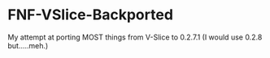 # FNF-VSlice-Backported
My attempt at porting MOST things from V-Slice to 0.2.7.1 (I would use 0.2.8 but.....meh.)
